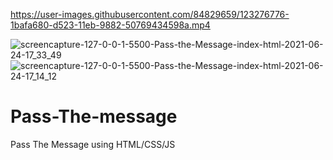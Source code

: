 

https://user-images.githubusercontent.com/84829659/123276776-1bafa680-d523-11eb-9882-50769434598a.mp4

![screencapture-127-0-0-1-5500-Pass-the-Message-index-html-2021-06-24-17_33_49](https://user-images.githubusercontent.com/84829659/123276783-1d796a00-d523-11eb-897d-0ae9615d0b20.png)
![screencapture-127-0-0-1-5500-Pass-the-Message-index-html-2021-06-24-17_14_12](https://user-images.githubusercontent.com/84829659/123276786-1e120080-d523-11eb-8c36-89b7e943895e.png)
# Pass-The-message
Pass The Message using HTML/CSS/JS
